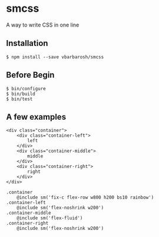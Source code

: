 # smcss

A way to write CSS in one line

## Installation

    $ npm install --save vbarbarosh/smcss

## Before Begin

    $ bin/configure
    $ bin/build
    $ bin/test

## A few examples

    <div class="container">
        <div class="container-left">
            left
        </div>
        <div class="container-middle">
            middle
        </div>
        <div class="container-right">
            right
        </div>
    </div>

    .container
        @include sm('fix-c flex-row w800 h200 bs10 rainbow')
    .container-left
        @include sm('flex-noshrink w200')
    .container-middle
        @include sm('flex-fluid')
    .container-right
        @include sm('flex-noshrink w200')
